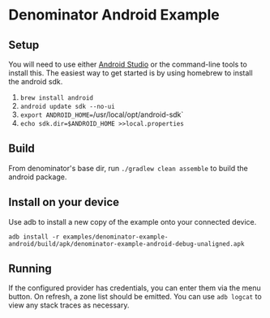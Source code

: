 # Denominator Android Example

## Setup
You will need to use either [Android Studio](http://developer.android.com/sdk/installing/studio.html) or the command-line tools to install this.  The easiest way to get started is by using homebrew to install the android sdk.
1. `brew install android`
2. `android update sdk --no-ui`
3. `export ANDROID_HOME=`/usr/local/opt/android-sdk`
4. `echo sdk.dir=$ANDROID_HOME >>local.properties`

## Build
From denominator's base dir, run `./gradlew clean assemble` to build the android package.

## Install on your device
Use adb to install a new copy of the example onto your connected device.
```
adb install -r examples/denominator-example-android/build/apk/denominator-example-android-debug-unaligned.apk
```

## Running
If the configured provider has credentials, you can enter them via the menu button.  On refresh, a zone list should be emitted.  You can use `adb logcat` to view any stack traces as necessary.
